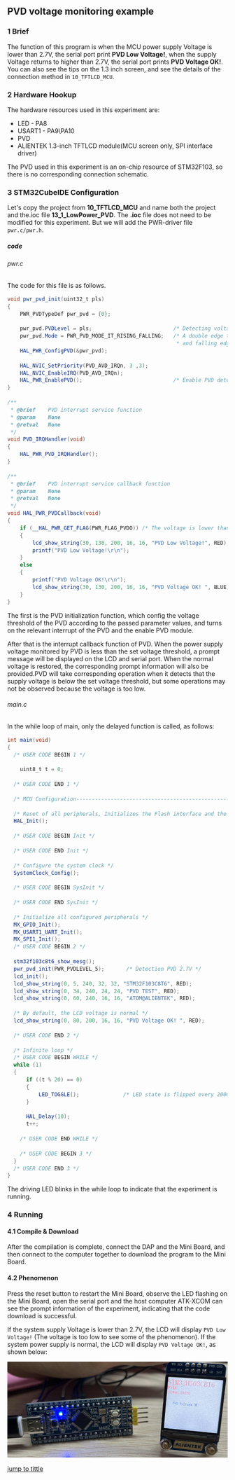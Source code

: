 ## PVD voltage monitoring example<a name="catalogue"></a>



### 1 Brief
The function of this program is when the MCU power supply Voltage is lower than 2.7V, the serial port print **PVD Low Voltage!**, when the supply Voltage returns to higher than 2.7V, the serial port prints **PVD Voltage OK!**. You can also see the tips on the 1.3 inch screen, and see the details of the connection method in ``10_TFTLCD_MCU``.
### 2 Hardware Hookup
The hardware resources used in this experiment are:
+ LED - PA8
+ USART1 - PA9\PA10
+ PVD
+ ALIENTEK 1.3-inch TFTLCD module(MCU screen only, SPI interface driver)

The PVD used in this experiment is an on-chip resource of STM32F103, so there is no corresponding connection schematic.

### 3 STM32CubeIDE Configuration


Let's copy the project from  **10_TFTLCD_MCU** and name both the project and the.ioc file **13_1_LowPower_PVD**. The **.ioc** file does not need to be modified for this experiment. But we will add the PWR-driver file ``pwr.c/pwr.h``.

##### code
###### pwr.c
The code for this file is as follows.
```c#
void pwr_pvd_init(uint32_t pls)
{
    PWR_PVDTypeDef pwr_pvd = {0};

    pwr_pvd.PVDLevel = pls;                          /* Detecting voltage level */
    pwr_pvd.Mode = PWR_PVD_MODE_IT_RISING_FALLING;   /* A double edge trigger using the rising
                                                      * and falling edge of the interrupt line is used */
    HAL_PWR_ConfigPVD(&pwr_pvd);

    HAL_NVIC_SetPriority(PVD_AVD_IRQn, 3 ,3);
    HAL_NVIC_EnableIRQ(PVD_AVD_IRQn);
    HAL_PWR_EnablePVD();                             /* Enable PVD detection */
}

/**
 * @brief    PVD interrupt service function
 * @param    None
 * @retval   None
 */
void PVD_IRQHandler(void)
{
    HAL_PWR_PVD_IRQHandler();
}

/**
 * @brief    PVD interrupt service callback function
 * @param    None
 * @retval   None
 */
void HAL_PWR_PVDCallback(void)
{
    if (__HAL_PWR_GET_FLAG(PWR_FLAG_PVDO)) /* The voltage is lower than the one selected by PLS */
    {
        lcd_show_string(30, 130, 200, 16, 16, "PVD Low Voltage!", RED); /* LCD display voltage is low */
        printf("PVD Low Voltage!\r\n");
    }
    else
    {
    	printf("PVD Voltage OK!\r\n");
        lcd_show_string(30, 130, 200, 16, 16, "PVD Voltage OK! ", BLUE); /* The LCD display voltage is normal */
    }
}
```
The first is the PVD initialization function, which config the voltage threshold of the PVD according to the passed parameter values, and turns on the relevant interrupt of the PVD and the enable PVD module.

After that is the interrupt callback function of PVD. When the power supply voltage monitored by PVD is less than the set voltage threshold, a prompt message will be displayed on the LCD and serial port. When the normal voltage is restored, the corresponding prompt information will also be provided.PVD will take corresponding operation when it detects that the supply voltage is below the set voltage threshold, but some operations may not be observed because the voltage is too low.

###### main.c
In the while loop of main, only the delayed function is called, as follows:
```c#
int main(void)
{
  /* USER CODE BEGIN 1 */

	uint8_t t = 0;

  /* USER CODE END 1 */

  /* MCU Configuration--------------------------------------------------------*/

  /* Reset of all peripherals, Initializes the Flash interface and the Systick. */
  HAL_Init();

  /* USER CODE BEGIN Init */

  /* USER CODE END Init */

  /* Configure the system clock */
  SystemClock_Config();

  /* USER CODE BEGIN SysInit */

  /* USER CODE END SysInit */

  /* Initialize all configured peripherals */
  MX_GPIO_Init();
  MX_USART1_UART_Init();
  MX_SPI1_Init();
  /* USER CODE BEGIN 2 */

  stm32f103c8t6_show_mesg();
  pwr_pvd_init(PWR_PVDLEVEL_5);       /* Detection PVD 2.7V */
  lcd_init();
  lcd_show_string(0, 5, 240, 32, 32, "STM32F103C8T6", RED);
  lcd_show_string(0, 34, 240, 24, 24, "PVD TEST", RED);
  lcd_show_string(0, 60, 240, 16, 16, "ATOM@ALIENTEK", RED);

  /* By default, the LCD voltage is normal */
  lcd_show_string(0, 80, 200, 16, 16, "PVD Voltage OK! ", RED);

  /* USER CODE END 2 */

  /* Infinite loop */
  /* USER CODE BEGIN WHILE */
  while (1)
  {
      if ((t % 20) == 0)
      {
          LED_TOGGLE();              /* LED state is flipped every 200ms */
      }

	  HAL_Delay(10);
      t++;

    /* USER CODE END WHILE */

    /* USER CODE BEGIN 3 */
  }
  /* USER CODE END 3 */
}
```
The driving LED blinks in the while loop to indicate that the experiment is running.


### 4 Running
#### 4.1 Compile & Download
After the compilation is complete, connect the DAP and the Mini Board, and then connect to the computer together to download the program to the Mini Board.
#### 4.2 Phenomenon
Press the reset button to restart the Mini Board, observe the LED flashing on the Mini Board, open the serial port and the host computer ATK-XCOM can see the prompt information of the experiment, indicating that the code download is successful.

If the system supply Voltage is lower than 2.7V, the LCD will display ``PVD Low Voltage!`` (The voltage is too low to see some of the phenomenon). If the system power supply is normal, the LCD will display ``PVD Voltage OK!``, as shown below:

![ ](./1_docs/3_figures/13_1_LowPower_PVD/pvd1.png)

[jump to tittle](#catalogue)